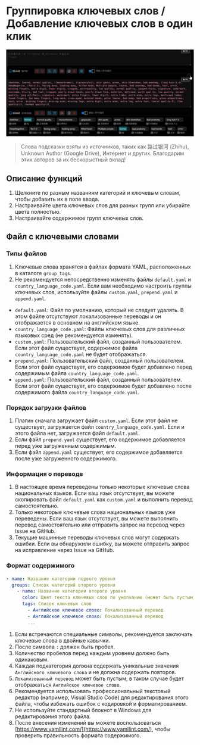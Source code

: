 # Группировка ключевых слов / Добавление ключевых слов в один клик

![](../assets/images/demo.group_tags.gif)

> Слова подсказки взяты из источников, таких как 路过银河 (Zhihu), Unknown Author (Google Drive), Интернет и других. Благодарим этих авторов за их бескорыстный вклад!

## Описание функций

1. Щелкните по разным названиям категорий и ключевым словам, чтобы добавить их в поле ввода.
2. Настраивайте цвета ключевых слов для разных групп или убирайте цвета полностью.
3. Настраивайте содержимое групп ключевых слов.

## Файл с ключевыми словами

### Типы файлов

1. Ключевые слова хранятся в файлах формата YAML, расположенных в каталоге `group_tags`.
2. Не рекомендуется непосредственно изменять файлы `default.yaml` и `country_language_code.yaml`. Если вам необходимо настроить группы ключевых слов, используйте файлы `custom.yaml`, `prepend.yaml` и `append.yaml`.

- `default.yaml`: Файл по умолчанию, который не следует удалять. В этом файле отсутствуют локализованные переводы и он отображается в основном на английском языке.
- `country_language_code.yaml`: Файлы ключевых слов для различных языковых сред (не рекомендуется изменять).
- `custom.yaml`: Пользовательский файл, созданный пользователем. Если этот файл существует, содержимое файла `country_language_code.yaml` не будет отображаться.
- `prepend.yaml`: Пользовательский файл, созданный пользователем. Если этот файл существует, его содержимое будет добавлено перед содержимым файла `country_language_code.yaml`.
- `append.yaml`: Пользовательский файл, созданный пользователем. Если этот файл существует, его содержимое будет добавлено после содержимого файла `country_language_code.yaml`.

### Порядок загрузки файлов

1. Плагин сначала загружает файл `custom.yaml`. Если этот файл не существует, загружается файл `country_language_code.yaml`. Если и этого файла нет, загружается файл `default.yaml`.
2. Если файл `prepend.yaml` существует, его содержимое добавляется перед уже загруженным содержимым.
3. Если файл `append.yaml` существует, его содержимое добавляется после уже загруженного содержимого.

### Информация о переводе

1. В настоящее время переведены только некоторые ключевые слова национальных языков. Если ваш язык отсутствует, вы можете скопировать файл `default.yaml` как `custom.yaml` и выполнить перевод самостоятельно.
2. Только некоторые ключевые слова национальных языков уже переведены. Если ваш язык отсутствует, вы можете выполнить перевод самостоятельно или отправить запрос на перевод через Issue на GitHub.
3. Текущие машинные переводы ключевых слов могут содержать ошибки. Если вы обнаружили ошибку, вы можете отправить запрос на исправление через Issue на GitHub.

### Формат содержимого

```yaml
- name: Название категории первого уровня
  groups: Список категорий второго уровня
    - name: Название категории второго уровня
      color: Цвет текста ключевых слов по умолчанию (может быть пустым). Используйте CSS-коды цвета, например: #ff0000, red, rgb(255,0,0), rgba(255,0,0,1), hsl(0,100%,50%), hsla(0,100%,50%,1)
      tags: Список ключевых слов
        - Английское ключевое слово: Локализованный перевод
        - Английское ключевое слово: Локализованный перевод
        ...
```

1. Если встречаются специальные символы, рекомендуется заключать ключевые слова в двойные кавычки.
2. После символа `:` должен быть пробел.
3. Количество пробелов перед каждым уровнем должно быть одинаковым.
4. Каждая подкатегория должна содержать уникальные значения `Английского ключевого слова` и не должна содержать повторов.
5. `Локализованный перевод` может быть пустым, в таком случае будет отображаться `Английское ключевое слово`.
6. Рекомендуется использовать профессиональный текстовый редактор (например, Visual Studio Code) для редактирования этого файла, чтобы избежать ошибок с кодировкой и форматированием.
7. Не используйте стандартный блокнот в Windows для редактирования этого файла.
8. После внесения изменений вы можете воспользоваться [https://www.yamllint.com/](https://www.yamllint.com/), чтобы проверить правильность формата содержимого.